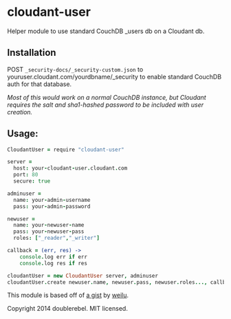# cloudant-user

Helper module to use standard CouchDB _users db on a Cloudant db.

## Installation
POST `_security-docs/_security-custom.json` to youruser.cloudant.com/yourdbname/_security to enable standard CouchDB auth for that database.

*Most of this would work on a normal CouchDB instance, but Cloudant requires the salt and sha1-hashed password to be included with user creation.*

## Usage:

```coffee
CloudantUser = require "cloudant-user"

server =
  host: your-cloudant-user.cloudant.com
  port: 80
  secure: true

adminuser =
  name: your-admin-username
  pass: your-admin-password

newuser =
  name: your-newuser-name
  pass: your-newuser-pass
  roles: ["_reader","_writer"]

callback = (err, res) ->
    console.log err if err
    console.log res if res

cloudantUser = new CloudantUser server, adminuser
cloudantUser.create newuser.name, newuser.pass, newuser.roles..., callback
```

This module is based off of [a gist](https://gist.github.com/weilu/10445007) by [weilu](https://github.com/weilu).

Copyright 2014 doublerebel.  MIT licensed.
